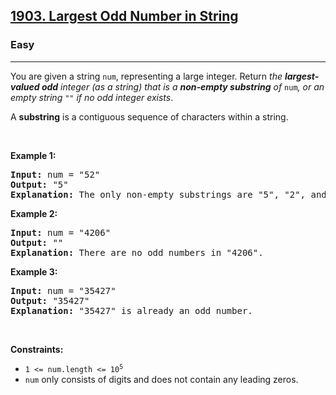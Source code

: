 <h2><a href="https://leetcode.com/problems/largest-odd-number-in-string/">1903. Largest Odd Number in String</a></h2><h3>Easy</h3><hr><div style="user-select: auto;"><p style="user-select: auto;">You are given a string <code style="user-select: auto;">num</code>, representing a large integer. Return <em style="user-select: auto;">the <strong style="user-select: auto;">largest-valued odd</strong> integer (as a string) that is a <strong style="user-select: auto;">non-empty substring</strong> of </em><code style="user-select: auto;">num</code><em style="user-select: auto;">, or an empty string </em><code style="user-select: auto;">""</code><em style="user-select: auto;"> if no odd integer exists</em>.</p>

<p style="user-select: auto;">A <strong style="user-select: auto;">substring</strong> is a contiguous sequence of characters within a string.</p>

<p style="user-select: auto;">&nbsp;</p>
<p style="user-select: auto;"><strong class="example" style="user-select: auto;">Example 1:</strong></p>

<pre style="user-select: auto;"><strong style="user-select: auto;">Input:</strong> num = "52"
<strong style="user-select: auto;">Output:</strong> "5"
<strong style="user-select: auto;">Explanation:</strong> The only non-empty substrings are "5", "2", and "52". "5" is the only odd number.
</pre>

<p style="user-select: auto;"><strong class="example" style="user-select: auto;">Example 2:</strong></p>

<pre style="user-select: auto;"><strong style="user-select: auto;">Input:</strong> num = "4206"
<strong style="user-select: auto;">Output:</strong> ""
<strong style="user-select: auto;">Explanation:</strong> There are no odd numbers in "4206".
</pre>

<p style="user-select: auto;"><strong class="example" style="user-select: auto;">Example 3:</strong></p>

<pre style="user-select: auto;"><strong style="user-select: auto;">Input:</strong> num = "35427"
<strong style="user-select: auto;">Output:</strong> "35427"
<strong style="user-select: auto;">Explanation:</strong> "35427" is already an odd number.
</pre>

<p style="user-select: auto;">&nbsp;</p>
<p style="user-select: auto;"><strong style="user-select: auto;">Constraints:</strong></p>

<ul style="user-select: auto;">
	<li style="user-select: auto;"><code style="user-select: auto;">1 &lt;= num.length &lt;= 10<sup style="user-select: auto;">5</sup></code></li>
	<li style="user-select: auto;"><code style="user-select: auto;">num</code> only consists of digits and does not contain any leading zeros.</li>
</ul>
</div>